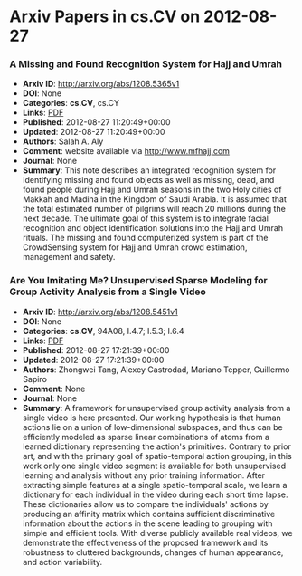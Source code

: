 # Arxiv Papers in cs.CV on 2012-08-27
### A Missing and Found Recognition System for Hajj and Umrah
- **Arxiv ID**: http://arxiv.org/abs/1208.5365v1
- **DOI**: None
- **Categories**: **cs.CV**, cs.CY
- **Links**: [PDF](http://arxiv.org/pdf/1208.5365v1)
- **Published**: 2012-08-27 11:20:49+00:00
- **Updated**: 2012-08-27 11:20:49+00:00
- **Authors**: Salah A. Aly
- **Comment**: website available via http://www.mfhajj.com
- **Journal**: None
- **Summary**: This note describes an integrated recognition system for identifying missing and found objects as well as missing, dead, and found people during Hajj and Umrah seasons in the two Holy cities of Makkah and Madina in the Kingdom of Saudi Arabia. It is assumed that the total estimated number of pilgrims will reach 20 millions during the next decade. The ultimate goal of this system is to integrate facial recognition and object identification solutions into the Hajj and Umrah rituals. The missing and found computerized system is part of the CrowdSensing system for Hajj and Umrah crowd estimation, management and safety.



### Are You Imitating Me? Unsupervised Sparse Modeling for Group Activity Analysis from a Single Video
- **Arxiv ID**: http://arxiv.org/abs/1208.5451v1
- **DOI**: None
- **Categories**: **cs.CV**, 94A08, I.4.7; I.5.3; I.6.4
- **Links**: [PDF](http://arxiv.org/pdf/1208.5451v1)
- **Published**: 2012-08-27 17:21:39+00:00
- **Updated**: 2012-08-27 17:21:39+00:00
- **Authors**: Zhongwei Tang, Alexey Castrodad, Mariano Tepper, Guillermo Sapiro
- **Comment**: None
- **Journal**: None
- **Summary**: A framework for unsupervised group activity analysis from a single video is here presented. Our working hypothesis is that human actions lie on a union of low-dimensional subspaces, and thus can be efficiently modeled as sparse linear combinations of atoms from a learned dictionary representing the action's primitives. Contrary to prior art, and with the primary goal of spatio-temporal action grouping, in this work only one single video segment is available for both unsupervised learning and analysis without any prior training information. After extracting simple features at a single spatio-temporal scale, we learn a dictionary for each individual in the video during each short time lapse. These dictionaries allow us to compare the individuals' actions by producing an affinity matrix which contains sufficient discriminative information about the actions in the scene leading to grouping with simple and efficient tools. With diverse publicly available real videos, we demonstrate the effectiveness of the proposed framework and its robustness to cluttered backgrounds, changes of human appearance, and action variability.



